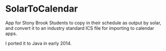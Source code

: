 SolarToCalendar
===============

App for Stony Brook Students to copy in their schedule as output by solar, and convert it to an industry standard ICS file for importing to calendar apps.

I ported it to Java in early 2014.